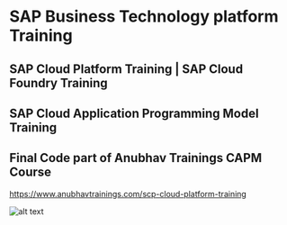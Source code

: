 # SAP Business Technology platform Training 
## SAP Cloud Platform Training | SAP Cloud Foundry Training
## SAP Cloud Application Programming Model Training
## Final Code part of Anubhav Trainings CAPM Course

https://www.anubhavtrainings.com/scp-cloud-platform-training

![alt text](https://static.wixstatic.com/media/74c3a1_630acacc73ec437fa3b34f61373a0d70~mv2.gif)
